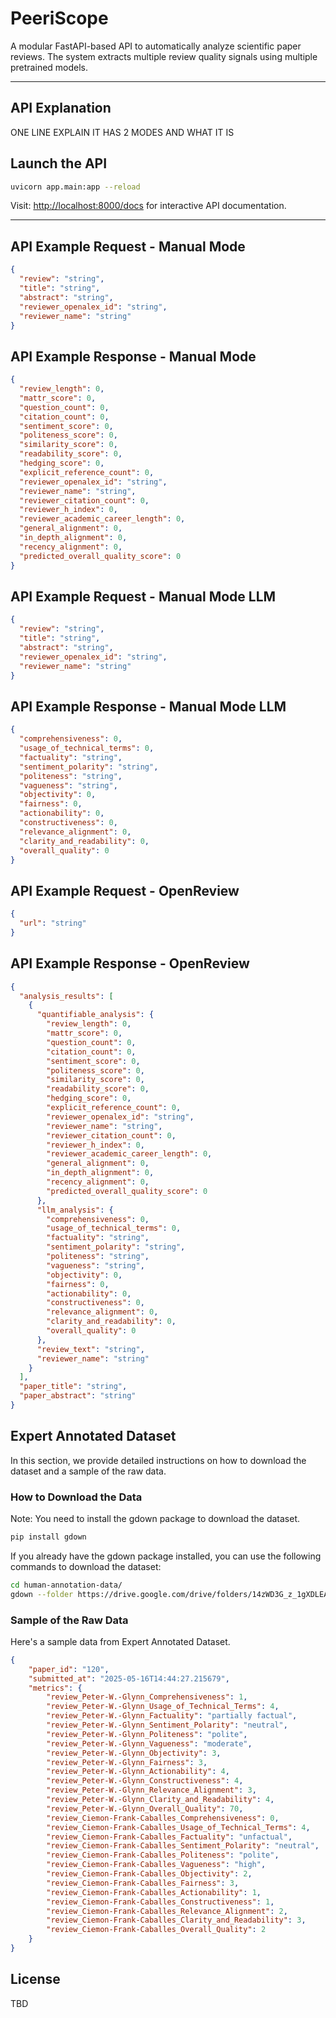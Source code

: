 # PeeriScope

A modular FastAPI-based API to automatically analyze scientific paper reviews. The system extracts multiple review quality signals using multiple pretrained models.

---

## API Explanation
ONE LINE EXPLAIN IT HAS 2 MODES AND WHAT IT IS

## Launch the API
```bash
uvicorn app.main:app --reload
```

Visit: [http://localhost:8000/docs](http://localhost:8000/docs) for interactive API documentation.

---


## API Example Request - Manual Mode
```json
{
  "review": "string",
  "title": "string",
  "abstract": "string",
  "reviewer_openalex_id": "string",
  "reviewer_name": "string"
}
```

## API Example Response - Manual Mode
```json
{
  "review_length": 0,
  "mattr_score": 0,
  "question_count": 0,
  "citation_count": 0,
  "sentiment_score": 0,
  "politeness_score": 0,
  "similarity_score": 0,
  "readability_score": 0,
  "hedging_score": 0,
  "explicit_reference_count": 0,
  "reviewer_openalex_id": "string",
  "reviewer_name": "string",
  "reviewer_citation_count": 0,
  "reviewer_h_index": 0,
  "reviewer_academic_career_length": 0,
  "general_alignment": 0,
  "in_depth_alignment": 0,
  "recency_alignment": 0,
  "predicted_overall_quality_score": 0
}
```

## API Example Request - Manual Mode LLM
```json
{
  "review": "string",
  "title": "string",
  "abstract": "string",
  "reviewer_openalex_id": "string",
  "reviewer_name": "string"
}
```

## API Example Response - Manual Mode LLM
```json
{
  "comprehensiveness": 0,
  "usage_of_technical_terms": 0,
  "factuality": "string",
  "sentiment_polarity": "string",
  "politeness": "string",
  "vagueness": "string",
  "objectivity": 0,
  "fairness": 0,
  "actionability": 0,
  "constructiveness": 0,
  "relevance_alignment": 0,
  "clarity_and_readability": 0,
  "overall_quality": 0
}
```


## API Example Request - OpenReview
```json
{
  "url": "string"
}
```

## API Example Response - OpenReview
```json
{
  "analysis_results": [
    {
      "quantifiable_analysis": {
        "review_length": 0,
        "mattr_score": 0,
        "question_count": 0,
        "citation_count": 0,
        "sentiment_score": 0,
        "politeness_score": 0,
        "similarity_score": 0,
        "readability_score": 0,
        "hedging_score": 0,
        "explicit_reference_count": 0,
        "reviewer_openalex_id": "string",
        "reviewer_name": "string",
        "reviewer_citation_count": 0,
        "reviewer_h_index": 0,
        "reviewer_academic_career_length": 0,
        "general_alignment": 0,
        "in_depth_alignment": 0,
        "recency_alignment": 0,
        "predicted_overall_quality_score": 0
      },
      "llm_analysis": {
        "comprehensiveness": 0,
        "usage_of_technical_terms": 0,
        "factuality": "string",
        "sentiment_polarity": "string",
        "politeness": "string",
        "vagueness": "string",
        "objectivity": 0,
        "fairness": 0,
        "actionability": 0,
        "constructiveness": 0,
        "relevance_alignment": 0,
        "clarity_and_readability": 0,
        "overall_quality": 0
      },
      "review_text": "string",
      "reviewer_name": "string"
    }
  ],
  "paper_title": "string",
  "paper_abstract": "string"
}
```

## Expert Annotated Dataset
In this section, we provide detailed instructions on how to download the dataset and a sample of the raw data.

### How to Download the Data
Note: You need to install the gdown package to download the dataset.
```bash
pip install gdown
```

If you already have the gdown package installed, you can use the following commands to download the dataset:
```bash
cd human-annotation-data/
gdown --folder https://drive.google.com/drive/folders/14zWD3G_z_1gXDLEAkI7lz3KK3NHkAH8w?usp=sharing
```

### Sample of the Raw Data
Here's a sample data from Expert Annotated Dataset.
```json
{
    "paper_id": "120",
    "submitted_at": "2025-05-16T14:44:27.215679",
    "metrics": {
        "review_Peter-W.-Glynn_Comprehensiveness": 1,
        "review_Peter-W.-Glynn_Usage_of_Technical_Terms": 4,
        "review_Peter-W.-Glynn_Factuality": "partially factual",
        "review_Peter-W.-Glynn_Sentiment_Polarity": "neutral",
        "review_Peter-W.-Glynn_Politeness": "polite",
        "review_Peter-W.-Glynn_Vagueness": "moderate",
        "review_Peter-W.-Glynn_Objectivity": 3,
        "review_Peter-W.-Glynn_Fairness": 3,
        "review_Peter-W.-Glynn_Actionability": 4,
        "review_Peter-W.-Glynn_Constructiveness": 4,
        "review_Peter-W.-Glynn_Relevance_Alignment": 3,
        "review_Peter-W.-Glynn_Clarity_and_Readability": 4,
        "review_Peter-W.-Glynn_Overall_Quality": 70,
        "review_Ciemon-Frank-Caballes_Comprehensiveness": 0,
        "review_Ciemon-Frank-Caballes_Usage_of_Technical_Terms": 4,
        "review_Ciemon-Frank-Caballes_Factuality": "unfactual",
        "review_Ciemon-Frank-Caballes_Sentiment_Polarity": "neutral",
        "review_Ciemon-Frank-Caballes_Politeness": "polite",
        "review_Ciemon-Frank-Caballes_Vagueness": "high",
        "review_Ciemon-Frank-Caballes_Objectivity": 2,
        "review_Ciemon-Frank-Caballes_Fairness": 3,
        "review_Ciemon-Frank-Caballes_Actionability": 1,
        "review_Ciemon-Frank-Caballes_Constructiveness": 1,
        "review_Ciemon-Frank-Caballes_Relevance_Alignment": 2,
        "review_Ciemon-Frank-Caballes_Clarity_and_Readability": 3,
        "review_Ciemon-Frank-Caballes_Overall_Quality": 2
    }
}
```


## License
TBD
